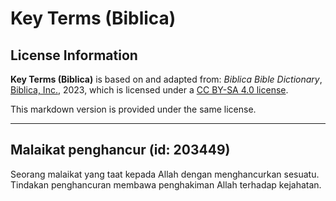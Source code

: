 # Key Terms (Biblica)

## License Information

**Key Terms (Biblica)** is based on and adapted from: _Biblica Bible Dictionary_, [Biblica, Inc.](https://www.biblica.com/), 2023, which is licensed under a [CC BY-SA 4.0 license](https://creativecommons.org/licenses/by-sa/4.0/legalcode.en).

This markdown version is provided under the same license.



--------------------------------

## Malaikat penghancur (id: 203449)

Seorang malaikat yang taat kepada Allah dengan menghancurkan sesuatu. Tindakan penghancuran membawa penghakiman Allah terhadap kejahatan. 


